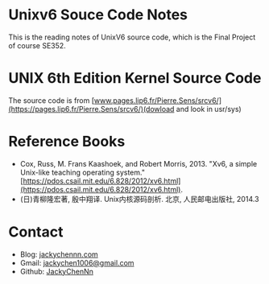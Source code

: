 # Unixv6 Souce Code Notes
This is the reading notes of UnixV6 source code, which is the Final Project of course SE352.

# UNIX 6th Edition Kernel Source Code
The source code is from [www.pages.lip6.fr/Pierre.Sens/srcv6/](https://pages.lip6.fr/Pierre.Sens/srcv6/)(dowload and look in usr/sys)

# Reference Books
* Cox, Russ, M. Frans Kaashoek, and Robert Morris, 2013. "Xv6, a simple Unix-like teaching operating system." [https://pdos.csail.mit.edu/6.828/2012/xv6.html](https://pdos.csail.mit.edu/6.828/2012/xv6.html).
* (日)青柳隆宏著, 殷中翔译. Unix内核源码剖析. 北京, 人民邮电出版社, 2014.3

# Contact
* Blog: [jackychennn.com](https://www.jackychennn.com/)
* Gmail: [jackychen1006@gmail.com](mailto:jackychen1006@gmail.com)
* Github: [JackyChenNn](https://github.com/JackyChenNn)

